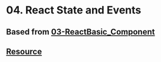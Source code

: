# 04. React State and Events
## Based from  [03-ReactBasic_Component](https://github.com/quanbv/react-complete-guide/tree/03-ReactBasics_Components)
## [Resource](https://github.com/academind/react-complete-guide-code/tree/04-react-state-events)
